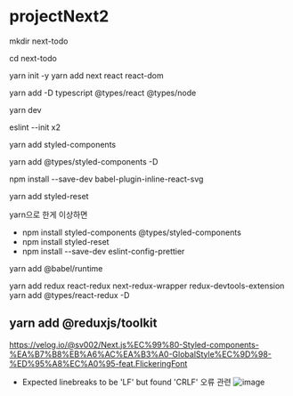 
# projectNext2

mkdir next-todo

cd next-todo

yarn init -y
yarn add next react react-dom

yarn add -D typescript @types/react @types/node

yarn dev

eslint --init x2


yarn add styled-components

yarn add @types/styled-components -D


npm install --save-dev babel-plugin-inline-react-svg



yarn add styled-reset

yarn으로 한게 이상하면 
- npm install styled-components @types/styled-components
- npm install styled-reset
- npm install --save-dev eslint-config-prettier

yarn add @babel/runtime


yarn add redux react-redux next-redux-wrapper redux-devtools-extension
yarn add @types/react-redux -D

yarn add @reduxjs/toolkit
-------------------------------------------------------------------------------------------------------
https://velog.io/@sv002/Next.js%EC%99%80-Styled-components-%EA%B7%B8%EB%A6%AC%EA%B3%A0-GlobalStyle%EC%9D%98-%ED%95%A8%EC%A0%95-feat.FlickeringFont

- Expected linebreaks to be 'LF' but found 'CRLF' 오류 관련
![image](https://user-images.githubusercontent.com/14970961/113578152-50673c80-965d-11eb-84e1-3768048e4b26.png)
